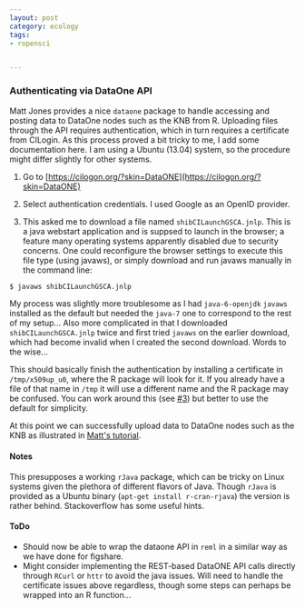 ```yaml
---
layout: post
category: ecology
tags: 
- ropensci


---
```


### Authenticating via DataOne API

Matt Jones provides a nice `dataone` package to handle accessing and posting data to DataOne nodes such as the KNB from R.  Uploading files through the API requires authentication, which in turn requires a certificate from CILogin.  As this process proved a bit tricky to me, I add some documentation here.  I am using a Ubuntu (13.04) system, so the procedure might differ slightly for other systems.  

1. Go to [https://cilogon.org/?skin=DataONE](https://cilogon.org/?skin=DataONE)

2. Select authentication credentials.  I used Google as an OpenID provider.  

3. This asked me to download a file named `shibCILaunchGSCA.jnlp`.  This is a java webstart application and is suppsed to launch in the browser; a feature many operating systems apparently disabled due to security concerns.  One could reconfigure the browser settings to execute this file type (using javaws), or simply download and run javaws manually in the command line:

```bash
$ javaws shibCILaunchGSCA.jnlp
```

My process was slightly more troublesome as I had `java-6-openjdk` `javaws` installed as the default but needed the `java-7` one to correspond to the rest of my setup... Also more complicated in that I downloaded `shibCILaunchGSCA.jnlp` twice and first tried `javaws` on the earlier download, which had become invalid when I created the second download.  Words to the wise...

This should basically finish the authentication by installing a certificate in `/tmp/x509up_u0`, where the R package will look for it.  If you already have a file of that name in `/tmp` it will use a different name and the R package may be confused.  You can work around this (see [#3](https://github.com/mbjones/opensci_r_esa_2013/issues/3#issuecomment-25998107)) but better to use the default for simplicity. 


At this point we can successfully upload data to DataOne nodes such as the KNB as illustrated in [Matt's tutorial](https://github.com/mbjones/opensci_r_esa_2013/blob/ea8d106f912319bdcf7c1b54e33904a19954434f/dataone-r/dataone-write-data.R). 


#### Notes

This presupposes a working `rJava` package, which can be tricky on Linux systems given the plethora of different flavors of Java.  Though `rJava` is provided as a Ubuntu binary (`apt-get install r-cran-rjava`) the version is rather behind.  Stackoverflow has some useful hints. 


#### ToDo 

- Should now be able to wrap the dataone API in `reml` in a similar way as we have done for figshare.  
- Might consider implementing the REST-based DataONE API calls directly through `RCurl` or `httr` to avoid the java issues.  Will need to handle the certificate issues above regardless, though some steps can perhaps be wrapped into an R function... 


